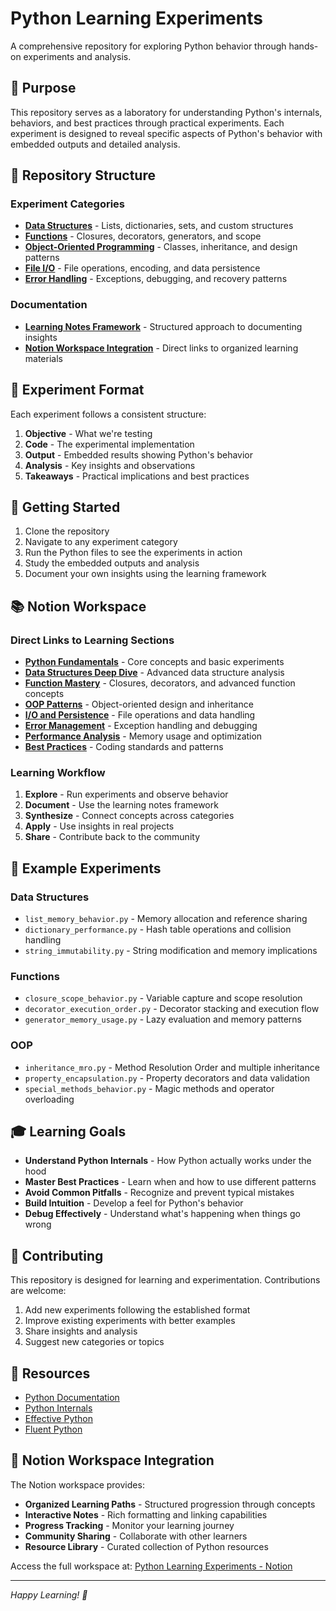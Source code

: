 # Python Learning Experiments

A comprehensive repository for exploring Python behavior through hands-on experiments and analysis.

## 🎯 Purpose

This repository serves as a laboratory for understanding Python's internals, behaviors, and best practices through practical experiments. Each experiment is designed to reveal specific aspects of Python's behavior with embedded outputs and detailed analysis.

## 📁 Repository Structure

### Experiment Categories

- **[Data Structures](experiments/data-structures/)** - Lists, dictionaries, sets, and custom structures
- **[Functions](experiments/functions/)** - Closures, decorators, generators, and scope
- **[Object-Oriented Programming](experiments/oop/)** - Classes, inheritance, and design patterns
- **[File I/O](experiments/file-io/)** - File operations, encoding, and data persistence
- **[Error Handling](experiments/error-handling/)** - Exceptions, debugging, and recovery patterns

### Documentation

- **[Learning Notes Framework](docs/learning-notes.md)** - Structured approach to documenting insights
- **[Notion Workspace Integration](#notion-workspace)** - Direct links to organized learning materials

## 🧪 Experiment Format

Each experiment follows a consistent structure:

1. **Objective** - What we're testing
2. **Code** - The experimental implementation
3. **Output** - Embedded results showing Python's behavior
4. **Analysis** - Key insights and observations
5. **Takeaways** - Practical implications and best practices

## 🚀 Getting Started

1. Clone the repository
2. Navigate to any experiment category
3. Run the Python files to see the experiments in action
4. Study the embedded outputs and analysis
5. Document your own insights using the learning framework

## 📚 Notion Workspace

### Direct Links to Learning Sections

- **[Python Fundamentals](https://notion.so/kbhatiya999/python-fundamentals)** - Core concepts and basic experiments
- **[Data Structures Deep Dive](https://notion.so/kbhatiya999/data-structures)** - Advanced data structure analysis
- **[Function Mastery](https://notion.so/kbhatiya999/functions)** - Closures, decorators, and advanced function concepts
- **[OOP Patterns](https://notion.so/kbhatiya999/oop-patterns)** - Object-oriented design and inheritance
- **[I/O and Persistence](https://notion.so/kbhatiya999/file-io)** - File operations and data handling
- **[Error Management](https://notion.so/kbhatiya999/error-handling)** - Exception handling and debugging
- **[Performance Analysis](https://notion.so/kbhatiya999/performance)** - Memory usage and optimization
- **[Best Practices](https://notion.so/kbhatiya999/best-practices)** - Coding standards and patterns

### Learning Workflow

1. **Explore** - Run experiments and observe behavior
2. **Document** - Use the learning notes framework
3. **Synthesize** - Connect concepts across categories
4. **Apply** - Use insights in real projects
5. **Share** - Contribute back to the community

## 🔬 Example Experiments

### Data Structures
- `list_memory_behavior.py` - Memory allocation and reference sharing
- `dictionary_performance.py` - Hash table operations and collision handling
- `string_immutability.py` - String modification and memory implications

### Functions
- `closure_scope_behavior.py` - Variable capture and scope resolution
- `decorator_execution_order.py` - Decorator stacking and execution flow
- `generator_memory_usage.py` - Lazy evaluation and memory patterns

### OOP
- `inheritance_mro.py` - Method Resolution Order and multiple inheritance
- `property_encapsulation.py` - Property decorators and data validation
- `special_methods_behavior.py` - Magic methods and operator overloading

## 🎓 Learning Goals

- **Understand Python Internals** - How Python actually works under the hood
- **Master Best Practices** - Learn when and how to use different patterns
- **Avoid Common Pitfalls** - Recognize and prevent typical mistakes
- **Build Intuition** - Develop a feel for Python's behavior
- **Debug Effectively** - Understand what's happening when things go wrong

## 🤝 Contributing

This repository is designed for learning and experimentation. Contributions are welcome:

1. Add new experiments following the established format
2. Improve existing experiments with better examples
3. Share insights and analysis
4. Suggest new categories or topics

## 📖 Resources

- [Python Documentation](https://docs.python.org/3/)
- [Python Internals](https://realpython.com/python-internals/)
- [Effective Python](https://effectivepython.com/)
- [Fluent Python](https://www.oreilly.com/library/view/fluent-python/9781491946237/)

## 🔗 Notion Workspace Integration

The Notion workspace provides:
- **Organized Learning Paths** - Structured progression through concepts
- **Interactive Notes** - Rich formatting and linking capabilities
- **Progress Tracking** - Monitor your learning journey
- **Community Sharing** - Collaborate with other learners
- **Resource Library** - Curated collection of Python resources

Access the full workspace at: [Python Learning Experiments - Notion](https://notion.so/kbhatiya999/python-learning-experiments)

---

*Happy Learning! 🐍*